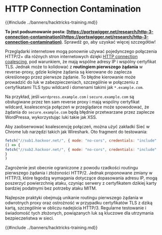 # HTTP Connection Contamination

{{#include ../banners/hacktricks-training.md}}

**To jest podsumowanie posta: [https://portswigger.net/research/http-3-connection-contamination](https://portswigger.net/research/http-3-connection-contamination)**. Sprawdź go, aby uzyskać więcej szczegółów!

Przeglądarki internetowe mogą ponownie używać pojedynczego połączenia HTTP/2+ dla różnych stron internetowych dzięki [HTTP connection coalescing](https://daniel.haxx.se/blog/2016/08/18/http2-connection-coalescing), pod warunkiem, że mają wspólne adresy IP i wspólny certyfikat TLS. Jednak może to kolidować z **routingiem pierwszego żądania** w reverse-proxy, gdzie kolejne żądania są kierowane do zaplecza określonego przez pierwsze żądanie. To błędne kierowanie może prowadzić do luk w zabezpieczeniach, szczególnie w połączeniu z certyfikatami TLS typu wildcard i domenami takimi jak `*.example.com`.

Na przykład, jeśli `wordpress.example.com` i `secure.example.com` są obsługiwane przez ten sam reverse proxy i mają wspólny certyfikat wildcard, koalescencja połączeń w przeglądarce może spowodować, że żądania do `secure.example.com` będą błędnie przetwarzane przez zaplecze WordPressa, wykorzystując luki takie jak XSS.

Aby zaobserwować koalescencję połączeń, można użyć zakładki Sieć w Chrome lub narzędzi takich jak Wireshark. Oto fragment do testowania:
```javascript
fetch("//sub1.hackxor.net/", { mode: "no-cors", credentials: "include" }).then(
() => {
fetch("//sub2.hackxor.net/", { mode: "no-cors", credentials: "include" })
}
)
```
Zagrożenie jest obecnie ograniczone z powodu rzadkości routingu pierwszego żądania i złożoności HTTP/2. Jednak proponowane zmiany w HTTP/3, które łagodzą wymagania dotyczące dopasowania adresu IP, mogą poszerzyć powierzchnię ataku, czyniąc serwery z certyfikatem dzikiej karty bardziej podatnymi bez potrzeby ataku MITM.

Najlepsze praktyki obejmują unikanie routingu pierwszego żądania w odwrotnych proxy oraz ostrożność w przypadku certyfikatów TLS z dziką kartą, szczególnie w obliczu nadejścia HTTP/3. Regularne testowanie i świadomość tych złożonych, powiązanych luk są kluczowe dla utrzymania bezpieczeństwa w sieci.

{{#include ../banners/hacktricks-training.md}}
